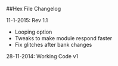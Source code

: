 ##Hex File Changelog  

11-1-2015: Rev 1.1 
- Looping option  
- Tweaks to make module respond faster  
- Fix glitches after bank changes  

28-11-2014: Working Code v1  
